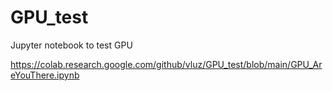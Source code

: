 # GPU_test
Jupyter notebook to test GPU


https://colab.research.google.com/github/vluz/GPU_test/blob/main/GPU_AreYouThere.ipynb
